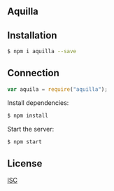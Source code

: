 ## Aquilla

## Installation

```bash
$ npm i aquilla --save
```

## Connection

```js
var aquila = require("aquilla");
```

Install dependencies:

```bash
$ npm install
```

Start the server:

```bash
$ npm start
```

## License

[ISC](LICENSE)
